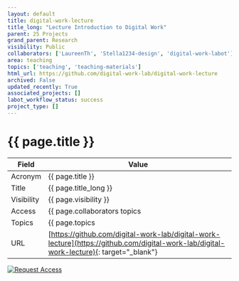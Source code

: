 ```yaml
---
layout: default
title: digital-work-lecture
title_long: "Lecture Introduction to Digital Work"
parent: 25 Projects
grand_parent: Research
visibility: Public
collaborators: ['LaureenTh', 'Stella1234-design', 'digital-work-labot']
area: teaching
topics: ['teaching', 'teaching-materials']
html_url: https://github.com/digital-work-lab/digital-work-lecture
archived: False
updated_recently: True
associated_projects: []
labot_workflow_status: success
project_type: []
---
```


# {{ page.title }}

Field               | Value
------------------- | ----------------------------------
Acronym             | {{ page.title }}
Title               | {{ page.title_long }}
Visibility          | {{ page.visibility }}
Access              | {{ page.collaborators topics | join: ", "}}
Topics              | {{ page.topics | join: ", " }}
URL                 | [https://github.com/digital-work-lab/digital-work-lecture](https://github.com/digital-work-lab/digital-work-lecture){: target="_blank"}

[![Request Access](https://img.shields.io/badge/Request-Access-blue?style=for-the-badge)](https://github.com/digital-work-lab/handbook/issues/new?assignees=geritwagner&labels=access+request&template=request-repo-access.md&title=%5BAccess+Request%5D+Request+for+access+to+repository)

